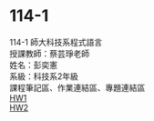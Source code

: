 # 114-1
114-1 師大科技系程式語言  
授課教師：蔡芸琤老師  
姓名：彭奕憲  
系級：科技系2年級  
課程筆記區、作業連結區、專題連結區  
[HW1](https://github.com/41371113h-xian/114-1/blob/main/HW_1.ipynb)  
[HW2](https://github.com/41371113h-xian/114-1/blob/main/HW2)  

